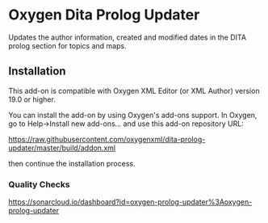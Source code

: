 # Oxygen Dita Prolog Updater
Updates the author information, created and modified dates in the DITA prolog section for topics and maps.


## Installation
This add-on is compatible with Oxygen XML Editor (or XML Author) version 19.0 or higher. 

You can install the add-on by using Oxygen's add-ons support. In Oxygen, go to Help->Install new add-ons... and use this add-on repository URL:

https://raw.githubusercontent.com/oxygenxml/dita-prolog-updater/master/build/addon.xml

then continue the installation process.

### Quality Checks
https://sonarcloud.io/dashboard?id=oxygen-prolog-updater%3Aoxygen-prolog-updater
